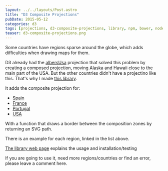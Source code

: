 ```yaml
---
layout: ../../layouts/Post.astro
title: "D3 Composite Projections"
pubDate: 2015-05-12
categories: d3
tags: [projections, d3-composite-projections, library, npm, bower, nodejs]
teaser: d3-composite-projections.png
---
```


Some countries have regions sparse around the globe, which adds difficulties when drawing maps for them.

D3 already had the [albersUsa](http://bl.ocks.org/mbostock/5545680) projection that solved this problem by creating a composed projection, moving Alaska and Hawaii close to the main part of the USA.
But the other countries didn't have a projectino like this. That's why I made [this library](http://rveciana.github.io/d3-composite-projections/).

<script src="http://d3js.org/d3.v3.min.js"></script>
<script src="http://d3js.org/topojson.v1.min.js"></script>
<script src="https://raw.githubusercontent.com/rveciana/d3-composite-projections/0.0.3/composite-projections.min.js"></script>
<div id="example_map"></div>

<script>

  var width = 700,
      height = 500;

  var projection = d3.geo.conicConformalFrance();
  var path = d3.geo.path()
      .projection(projection);

  var svg = d3.select("#example_map").append("svg")
      .attr("width", width)
      .attr("height", height)
      .attr("transform","translate(-130)");

  d3.json("https://cdn.rawgit.com/rveciana/5919944/raw/b1f826319231c3e06d6e8548bc947ca2c29dc9e8/france.json", function(error, regions) {
  var land = topojson.feature(regions, regions.objects.regions);

  svg.selectAll("path")
    .data(land.features)
    .enter()
    .append("path")
    .attr("d", path)
    .style("stroke","#000")
    .style("stroke-width",".5px")
    .style("fill","#aca")
    .on("mouseover", function(d,i) {
      d3.select(this)
        .transition()
        .style("fill", "red");
      })
    .on("mouseout", function(d,i) {
      d3.select(this)
        .transition()
        .style("fill", "#aca");
      });


  svg
    .append("path")
      .style("fill","none")
      .style("stroke","#000")
      .attr("d", projection.getCompositionBorders());


});

</script>

It adds the composite projection for:

- [Spain](http://bl.ocks.org/rveciana/472b7749352554ca4b68)
- [France](http://bl.ocks.org/rveciana/02eb5b83848e0b06fa8e)
- [Portugal](http://bl.ocks.org/rveciana/aec08199d43759e98afe)
- [USA](http://bl.ocks.org/rveciana/170a76b8dc1f9cfd8b2d)

With a function that draws a border between the composition zones by returning an SVG path.

There is an example for each region, linked in the list above.

[The library web page](http://rveciana.github.io/d3-composite-projections/) explains the usage and installation/testing

If you are going to use it, need more regions/countries or find an error, please leave a comment here.
